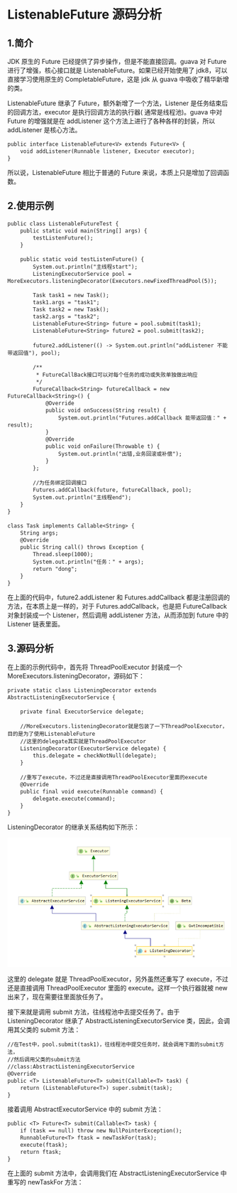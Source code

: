 # ListenableFuture 源码分析

## 1.简介

JDK 原生的 Future 已经提供了异步操作，但是不能直接回调。guava 对 Future 进行了增强，核心接口就是 ListenableFuture。如果已经开始使用了 jdk8，可以直接学习使用原生的 CompletableFuture，这是 jdk 从 guava 中吸收了精华新增的类。

ListenableFuture 继承了 Future，额外新增了一个方法，Listener 是任务结束后的回调方法，executor 是执行回调方法的执行器( 通常是线程池)。guava 中对 Future 的增强就是在 addListener 这个方法上进行了各种各样的封装，所以 addListener 是核心方法。

```java{.line-numbers}
public interface ListenableFuture<V> extends Future<V> {
    void addListener(Runnable listener, Executor executor);
} 
```

所以说，ListenableFuture 相比于普通的 Future 来说，本质上只是增加了回调函数。

## 2.使用示例

```java{.line-numbers}
public class ListenableFutureTest {
    public static void main(String[] args) {
        testListenFuture();
    }

    public static void testListenFuture() {
        System.out.println("主线程start");
        ListeningExecutorService pool = MoreExecutors.listeningDecorator(Executors.newFixedThreadPool(5));

        Task task1 = new Task();
        task1.args = "task1";
        Task task2 = new Task();
        task2.args = "task2";
        ListenableFuture<String> future = pool.submit(task1);
        ListenableFuture<String> future2 = pool.submit(task2);

        future2.addListener(() -> System.out.println("addListener 不能带返回值"), pool);

        /**
         * FutureCallBack接口可以对每个任务的成功或失败单独做出响应
         */
        FutureCallback<String> futureCallback = new FutureCallback<String>() {
            @Override
            public void onSuccess(String result) {
                System.out.println("Futures.addCallback 能带返回值：" + result);
            }
            @Override
            public void onFailure(Throwable t) {
                System.out.println("出错,业务回滚或补偿");
            }
        };

        //为任务绑定回调接口
        Futures.addCallback(future, futureCallback, pool);
        System.out.println("主线程end");
    }
}

class Task implements Callable<String> {
    String args;
    @Override
    public String call() throws Exception {
        Thread.sleep(1000);
        System.out.println("任务：" + args);
        return "dong";
    }
} 
```

在上面的代码中，future2.addListener 和 Futures.addCallback 都是注册回调的方法，在本质上是一样的，对于 Futures.addCallback，也是把 FutureCallback 对象封装成一个 Listener，然后调用 addListener 方法，从而添加到 future 中的 Listener 链表里面。

## 3.源码分析

在上面的示例代码中，首先将 ThreadPoolExecutor 封装成一个 MoreExecutors.listeningDecorator，源码如下：

```java{.line-numbers}
private static class ListeningDecorator extends AbstractListeningExecutorService {

    private final ExecutorService delegate;
    
    //MoreExecutors.listeningDecorator就是包装了一下ThreadPoolExecutor，目的是为了使用ListenableFuture
    //这里的delegate其实就是ThreadPoolExecutor
    ListeningDecorator(ExecutorService delegate) {
        this.delegate = checkNotNull(delegate);
    }
    
    //重写了execute，不过还是直接调用ThreadPoolExecutor里面的execute
    @Override
    public final void execute(Runnable command) {
        delegate.execute(command);
    }
} 
```

ListeningDecorator 的继承关系结构如下所示：

<div align="center">
    <img src="ListenableFuture_static//1.png" width="580"/>
</div>

这里的 delegate 就是 ThreadPoolExecutor，另外虽然还重写了 execute，不过还是直接调用 ThreadPoolExecutor 里面的 execute。这样一个执行器就被 new 出来了，现在需要往里面放任务了。

接下来就是调用 submit 方法，往线程池中去提交任务了。由于 ListeningDecorator 继承了 AbstractListeningExecutorService 类，因此，会调用其父类的 submit 方法：

```java{.line-numbers}
//在Test中，pool.submit(task1)，往线程池中提交任务时，就会调用下面的submit方法，
//然后调用父类的submit方法
//class:AbstractListeningExecutorService
@Override
public <T> ListenableFuture<T> submit(Callable<T> task) {
    return (ListenableFuture<T>) super.submit(task);
} 
```

接着调用 AbstractExecutorService 中的 submit 方法：

```java{.line-numbers}
public <T> Future<T> submit(Callable<T> task) {
    if (task == null) throw new NullPointerException();
    RunnableFuture<T> ftask = newTaskFor(task);
    execute(ftask);
    return ftask;
} 
```

在上面的 submit 方法中，会调用我们在 AbstractListeningExecutorService 中重写的 newTaskFor 方法：